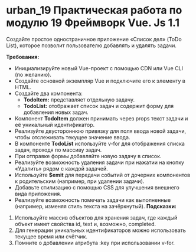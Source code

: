 # urban_19 Практическая работа по модулю 19 Фреймворк Vue. Js 1.1

Создайте простое одностраничное приложение «Список дел» (ToDo List), которое позволит пользователю добавлять и удалять задачи.

**Требования:**
* Инициализируйте новый Vue-проект с помощью CDN или Vue CLI (по желанию).
* Создайте основной экземпляр Vue и подключите его к элементу в HTML.
* Создайте два компонента:
  + **TodoItem:** представляет отдельную задачу.
  + **TodoList:** отображает список задач и содержит форму для добавления новых задач.
* Компонент **TodoItem** должен принимать через props текст задачи и её уникальный идентификатор.
* Реализуйте двустороннюю привязку для поля ввода новой задачи, чтобы отслеживать текущее значение ввода.
* В компоненте **TodoList** используйте v-for для отображения списка задач, проходя по массиву задач.
* При отправке формы добавляйте новую задачу в список.
* Реализуйте возможность удаления задачи при нажатии на кнопку «Удалить» рядом с каждой задачей.
* Используйте **$emit** для передачи событий от дочерних компонентов к родительским (например, при удалении задачи).
* Добавьте стилизацию с помощью CSS для улучшения внешнего вида приложения.
* Реализуйте возможность помечать задачи как выполненные (например, изменяя стиль текста на зачёркнутый).
**Подсказки:**
1. Используйте массив объектов для хранения задач, где каждый объект имеет свойства id, text и, возможно, completed.
2. Для генерации уникальных идентификаторов можно использовать текущее время или счётчик.
3. Помните о добавлении атрибута :key при использовании v-for.
